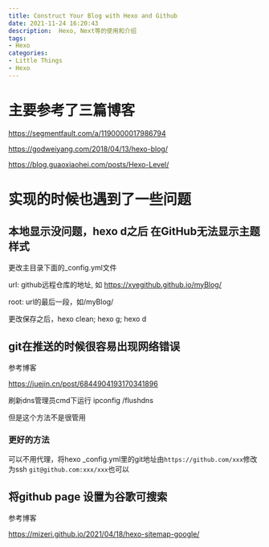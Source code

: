 ```yaml
---
title: Construct Your Blog with Hexo and Github
date: 2021-11-24 16:20:43
description:  Hexo, Next等的使用和介绍
tags: 
- Hexo
categories:
- Little Things
- Hexo
---
```



# 主要参考了三篇博客

https://segmentfault.com/a/1190000017986794

https://godweiyang.com/2018/04/13/hexo-blog/

https://blog.guaoxiaohei.com/posts/Hexo-Level/

# 实现的时候也遇到了一些问题

## 本地显示没问题，hexo d之后 在GitHub无法显示主题样式

更改主目录下面的_config.yml文件



url: github远程仓库的地址, 如 https://xyegithub.github.io/myBlog/

root: url的最后一段，如/myBlog/

更改保存之后，hexo clean; hexo g; hexo d

##  git在推送的时候很容易出现网络错误

参考博客

https://juejin.cn/post/6844904193170341896

刷新dns管理员cmd下运行 ipconfig /flushdns

但是这个方法不是很管用

### 更好的方法

可以不用代理，将hexo _config.yml里的git地址由`https://github.com/xxx`修改为ssh `git@github.com:xxx/xxx`也可以

## 将github page 设置为谷歌可搜索

参考博客

https://mizeri.github.io/2021/04/18/hexo-sitemap-google/
